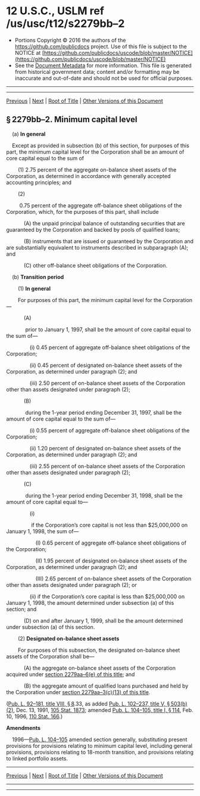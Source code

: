 ---
---

# 12 U.S.C., USLM ref /us/usc/t12/s2279bb–2

* Portions Copyright © 2016 the authors of the https://github.com/publicdocs project.
  Use of this file is subject to the NOTICE at [https://github.com/publicdocs/uscode/blob/master/NOTICE](https://github.com/publicdocs/uscode/blob/master/NOTICE)
* See the [Document Metadata](././../../../../../..//README.md) for more information.
  This file is generated from historical government data; content and/or formatting may be inaccurate and out-of-date and should not be used for official purposes.

----------
----------

[Previous](./../../../../../..//us/usc/t12/ch23/schVIII/ptB/m__us_usc_t12_s2279bb–1.md) | [Next](./../../../../../..//us/usc/t12/ch23/schVIII/ptB/m__us_usc_t12_s2279bb–3.md) | [Root of Title](./../../../../../../) | [Other Versions of this Document](https://publicdocs.github.io/go/links?ns=uslm&ref=%2Fus%2Fusc%2Ft12%2Fs2279bb%E2%80%932)

## § 2279bb–2. Minimum capital level

    (a) __In general__ 

    Except as provided in subsection (b) of this section, for purposes of this part, the minimum capital level for the Corporation shall be an amount of core capital equal to the sum of

        (1) 2.75 percent of the aggregate on-balance sheet assets of the Corporation, as determined in accordance with generally accepted accounting principles; and

        (2)

         0.75 percent of the aggregate off-balance sheet obligations of the Corporation, which, for the purposes of this part, shall include

            (A) the unpaid principal balance of outstanding securities that are guaranteed by the Corporation and backed by pools of qualified loans;

            (B) instruments that are issued or guaranteed by the Corporation and are substantially equivalent to instruments described in subparagraph (A); and

            (C) other off-balance sheet obligations of the Corporation.

    (b) __Transition period__ 

        (1) __In general__ 

        For purposes of this part, the minimum capital level for the Corporation—

            (A)

             prior to January 1, 1997, shall be the amount of core capital equal to the sum of—

                (i) 0.45 percent of aggregate off-balance sheet obligations of the Corporation;

                (ii) 0.45 percent of designated on-balance sheet assets of the Corporation, as determined under paragraph (2); and

                (iii) 2.50 percent of on-balance sheet assets of the Corporation other than assets designated under paragraph (2);

            (B)

             during the 1-year period ending December 31, 1997, shall be the amount of core capital equal to the sum of—

                (i) 0.55 percent of aggregate off-balance sheet obligations of the Corporation;

                (ii) 1.20 percent of designated on-balance sheet assets of the Corporation, as determined under paragraph (2); and

                (iii) 2.55 percent of on-balance sheet assets of the Corporation other than assets designated under paragraph (2);

            (C)

             during the 1-year period ending December 31, 1998, shall be the amount of core capital equal to—

                (i)

                 if the Corporation’s core capital is not less than $25,000,000 on January 1, 1998, the sum of—

                    (I) 0.65 percent of aggregate off-balance sheet obligations of the Corporation;

                    (II) 1.95 percent of designated on-balance sheet assets of the Corporation, as determined under paragraph (2); and

                    (III) 2.65 percent of on-balance sheet assets of the Corporation other than assets designated under paragraph (2); or

                (ii) if the Corporation’s core capital is less than $25,000,000 on January 1, 1998, the amount determined under subsection (a) of this section; and

            (D) on and after January 1, 1999, shall be the amount determined under subsection (a) of this section.

        (2) __Designated on-balance sheet assets__ 

        For purposes of this subsection, the designated on-balance sheet assets of the Corporation shall be—

            (A) the aggregate on-balance sheet assets of the Corporation acquired under [section 2279aa–6(e) of this title][/us/usc/t12/s2279aa–6/e]; and

            (B) the aggregate amount of qualified loans purchased and held by the Corporation under [section 2279aa–3(c)(13) of this title][/us/usc/t12/s2279aa–3/c/13].

([Pub. L. 92–181, title VIII, § 8][/us/pl/92/181/s8].33, as added [Pub. L. 102–237, title V, § 503(b)(2)][/us/pl/102/237/s503/b/2], Dec. 13, 1991, [105 Stat. 1873][/us/stat/105/1873]; amended [Pub. L. 104–105, title I, § 114][/us/pl/104/105/s114], Feb. 10, 1996, [110 Stat. 166][/us/stat/110/166].)

 __Amendments__ 

    1996—[Pub. L. 104–105][/us/pl/104/105] amended section generally, substituting present provisions for provisions relating to minimum capital level, including general provisions, provisions relating to 18-month transition, and provisions relating to linked portfolio assets.

----------

[Previous](./../../../../../..//us/usc/t12/ch23/schVIII/ptB/m__us_usc_t12_s2279bb–1.md) | [Next](./../../../../../..//us/usc/t12/ch23/schVIII/ptB/m__us_usc_t12_s2279bb–3.md) | [Root of Title](./../../../../../../) | [Other Versions of this Document](https://publicdocs.github.io/go/links?ns=uslm&ref=%2Fus%2Fusc%2Ft12%2Fs2279bb%E2%80%932)

----------
----------

[/us/usc/t12/s2279aa–6/e]: https://publicdocs.github.io/go/links?ns=uslm&ref=%2Fus%2Fusc%2Ft12%2Fs2279aa%E2%80%936%2Fe
[/us/usc/t12/s2279aa–3/c/13]: https://publicdocs.github.io/go/links?ns=uslm&ref=%2Fus%2Fusc%2Ft12%2Fs2279aa%E2%80%933%2Fc%2F13
[/us/pl/92/181/s8]: https://publicdocs.github.io/go/links?ns=uslm&ref=%2Fus%2Fpl%2F92%2F181%2Fs8
[/us/pl/102/237/s503/b/2]: https://publicdocs.github.io/go/links?ns=uslm&ref=%2Fus%2Fpl%2F102%2F237%2Fs503%2Fb%2F2
[/us/stat/105/1873]: https://publicdocs.github.io/go/links?ns=uslm&ref=%2Fus%2Fstat%2F105%2F1873
[/us/pl/104/105/s114]: https://publicdocs.github.io/go/links?ns=uslm&ref=%2Fus%2Fpl%2F104%2F105%2Fs114
[/us/stat/110/166]: https://publicdocs.github.io/go/links?ns=uslm&ref=%2Fus%2Fstat%2F110%2F166
[/us/pl/104/105]: https://publicdocs.github.io/go/links?ns=uslm&ref=%2Fus%2Fpl%2F104%2F105


